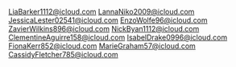 LiaBarker1112@icloud.com
LannaNiko2009@icloud.com
JessicaLester02541@icloud.com
EnzoWolfe96@icloud.com
ZavierWilkins896@icloud.com
NickByan1112@icloud.com
ClementineAguirre158@icloud.com
IsabelDrake0996@icloud.com
FionaKerr852@icloud.com
MarieGraham57@icloud.com
CassidyFletcher785@icloud.com
